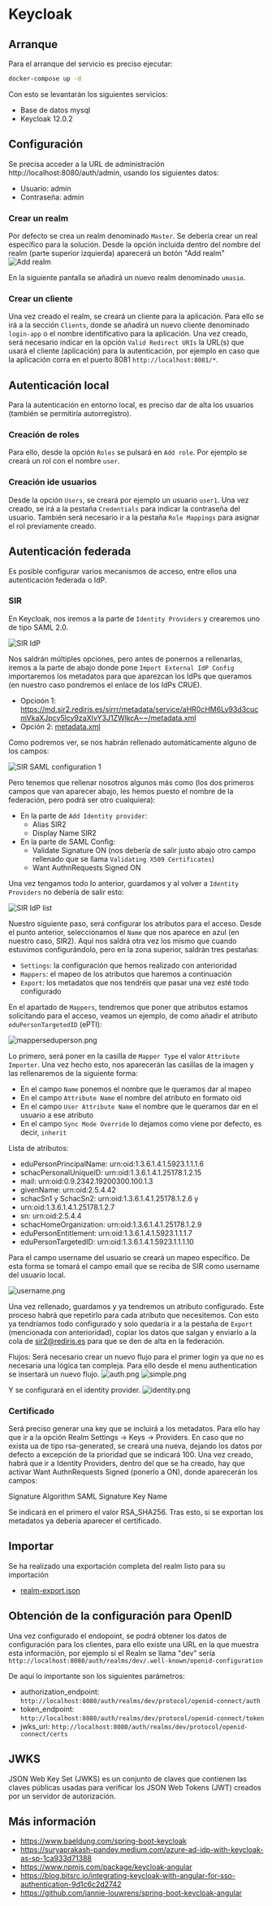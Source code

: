 # Keycloak

## Arranque

Para el arranque del servicio es preciso ejecutar:

```bash
docker-compose up -d
```

Con esto se levantarán los siguientes servicios:

- Base de datos mysql
- Keycloak 12.0.2

## Configuración

Se precisa acceder a la URL de administración http://localhost:8080/auth/admin, usando los siguientes datos:

- Usuario: admin
- Contraseña: admin

### Crear un realm

Por defecto se crea un realm denominado `Master`. Se debería crear un real específico para la solución. Desde la opción incluida dentro del nombre del realm (parte superior izquierda) aparecerá un botón "Add realm"
![Add realm](/proyectos/universidaddemurcia/SEMANTMURC/authorization/keycloak/keycloak-add-realm-1024x615.webp)

En la siguiente pantalla se añadirá un nuevo realm denominado `umasio`.

### Crear un cliente

Una vez creado el realm, se creará un cliente para la aplicación. Para ello se irá a la sección `Clients`, donde se añadirá un nuevo cliente denominado `login-app` o el nombre identificativo para la aplicación. Una vez creado, será necesario indicar en la opción `Valid Redirect URIs`  la URL(s) que usará el cliente (aplicación) para la autenticación, por ejemplo en caso que la aplicación corra en el puerto 8081 `http://localhost:8081/*`.

## Autenticación local

Para la autenticación en entorno local, es preciso dar de alta los usuarios (también se permitiría autorregistro). 

### Creación de roles

Para ello, desde la opción `Roles` se pulsará en `Add role`. Por ejemplo se creará un rol con el nombre `user`.

### Creación ide usuarios

Desde la opción `Users`, se creará por ejemplo un usuario `user1`. Una vez creado, se irá a la pestaña `Credentials` para indicar la contraseña del usuario. También será necesario ir a la pestaña `Role Mappings` para asignar el rol previamente creado.

## Autenticación federada

Es posible configurar varios mecanismos de acceso, entre ellos una autenticación federada o IdP.

### SIR

En Keycloak, nos iremos a la parte de `Identity Providers` y crearemos uno de tipo SAML 2.0.

![SIR IdP](/proyectos/universidaddemurcia/SEMANTMURC/authorization/keycloak/sir-idp.png)

Nos saldrán múltiples opciones, pero antes de ponernos a rellenarlas, iremos a la parte de abajo donde pone `Import External IdP Config` importaremos los metadatos para que aparezcan los IdPs que queramos (en nuestro caso pondremos el enlace de los IdPs CRUE). 

- Opcioón 1: https://md.sir2.rediris.es/sirrr/metadata/service/aHR0cHM6Ly93d3cucmVkaXJpcy5lcy9zaXIvY3J1ZWlkcA~~/metadata.xml
- Opción 2: [metadata.xml](/proyectos/universidaddemurcia/SEMANTMURC/authorization/keycloak/metadata.xml)

Como podremos ver, se nos habrán rellenado automáticamente alguno de los campos:

![SIR SAML configuration 1](/proyectos/universidaddemurcia/SEMANTMURC/authorization/keycloak/sir-saml-config1.png)

Pero tenemos que rellenar nosotros algunos más como (los dos primeros campos que van aparecer abajo, les hemos puesto el nombre de la federación, pero podrá ser otro cualquiera): 

- En la parte de `Add Identity provider`:
    - Alias SIR2
    - Display Name SIR2
- En la parte de SAML Config:
    - Validate Signature ON (nos debería de salir justo abajo otro campo rellenado que se llama `Validating X509 Certificates`)
    - Want AuthnRequests Signed ON

Una vez tengamos todo lo anterior, guardamos y al volver a `Identity Providers` no debería de salir esto:

![SIR IdP list](/proyectos/universidaddemurcia/SEMANTMURC/authorization/keycloak/sir-idp-list.png)

Nuestro siguiente paso, será configurar los atributos para el acceso. Desde el punto anterior, seleccionamos el `Name` que nos aparece en azul (en nuestro caso, SIR2). Aquí nos saldrá otra vez los mismo que cuando estuvimos configurándolo, pero en la zona superior, saldrán tres pestañas:

- `Settings`: la configuración que hemos realizado con anterioridad
- `Mappers`: el mapeo de los atributos que haremos a continuación
- `Export`: los metadatos que nos tendréis que pasar una vez esté todo configurado

En el apartado de `Mappers`, tendremos que poner que atributos estamos solicitando para el acceso, veamos un ejemplo, de como añadir el atributo `eduPersonTargetedID` (ePTI):

![mapperseduperson.png](/images/mapperseduperson.png)

Lo primero, será poner en la casilla de `Mapper Type` el valor `Attribute Importer`. Una vez hecho esto, nos aparecerán las casillas de la imagen y las rellenaremos de la siguiente forma:

- En el campo `Name` ponemos el nombre que le queramos dar al mapeo 
- En el campo `Attribute Name` el nombre del atributo en formato oid
- En el campo `User Attribute Name` el nombre que le queramos dar en el usuario a ese atributo
- En el campo `Sync Mode Override` lo dejamos como viene por defecto, es decir, `inherit`

Lista de atributos:
- eduPersonPrincipalName: urn:oid:1.3.6.1.4.1.5923.1.1.1.6
- schacPersonalUniqueID: urn:oid:1.3.6.1.4.1.25178.1.2.15
- mail: urn:oid:0.9.2342.19200300.100.1.3
- givenName: urn:oid:2.5.4.42
- schacSn1 y SchacSn2: urn:oid:1.3.6.1.4.1.25178.1.2.6 y
- urn:oid:1.3.6.1.4.1.25178.1.2.7
- sn: urn:oid:2.5.4.4
- schacHomeOrganization: urn:oid:1.3.6.1.4.1.25178.1.2.9
- eduPersonEntitlement: urn:oid:1.3.6.1.4.1.5923.1.1.1.7
- eduPersonTargetedID: urn:oid:1.3.6.1.4.1.5923.1.1.1.10

Para el campo username del usuario se creará un mapeo específico. De esta forma se tomará el campo email que se reciba de SIR como username del usuario local.

![username.png](/images/username.png)

Una vez rellenado, guardamos y ya tendremos un atributo configurado. Este proceso habrá que repetirlo para cada atributo que necesitemos.
Con esto ya tendríamos todo configurado y solo quedaría ir a la pestaña de `Export` (mencionada con anterioridad), copiar los datos que salgan y enviarlo a la cola de sir2@rediris.es para que se den de alta en la federación.

Flujos: Será necesario crear un nuevo flujo para el primer login ya que no es necesaria una lógica tan compleja. Para ello desde el menu authentication se insertará un nuevo flujo.
![auth.png](/images/auth.png)
![simple.png](/images/simple.png)

Y se configurará en el identity provider.
![identity.png](/images/identity.png)
### Certificado
Será preciso generar una key que se incluirá a los metadatos. Para ello hay que ir a la opción Realm Settings -> Keys -> Providers. En caso que no exista ua de tipo rsa-generated, se creará una nueva, dejando los datos por defecto a excepción de la prioridad  que se indicará 100.
Una vez creado, habrá que ir a Identity Providers, dentro del que se ha creado, hay que activar Want AuthnRequests Signed (ponerlo a ON), donde aparecerán los campos:

Signature Algorithm
SAML Signature Key Name

Se indicará en el primero el valor RSA_SHA256.
Tras esto, si se exportan los metadatos ya debería aparecer el certificado.
## Importar 

Se ha realizado una exportación completa del realm listo para su importación

- [realm-export.json](/proyectos/universidaddemurcia/SEMANTMURC/authorization/keycloak/realm-export.json)


## Obtención de la configuración para OpenID

Una vez configurado el endopoint, se podrá obtener los datos de configuración para los clientes, para ello existe una URL en la que muestra esta información, por ejemplo si el Realm se llama "dev" sería `http://localhost:8080/auth/realms/dev/.well-known/openid-configuration`

De aquí lo importante son los siguientes parámetros:

* authorization_endpoint: `http://localhost:8080/auth/realms/dev/protocol/openid-connect/auth`
* token_endpoint: `http://localhost:8080/auth/realms/dev/protocol/openid-connect/token`
* jwks_uri: `http://localhost:8080/auth/realms/dev/protocol/openid-connect/certs`

## JWKS

JSON Web Key Set (JWKS) es un conjunto de claves que contienen las claves públicas usadas para verificar los JSON Web Tokens (JWT) creados por un servidor de autorización.

## Más información

- https://www.baeldung.com/spring-boot-keycloak
- https://suryaprakash-pandey.medium.com/azure-ad-idp-with-keycloak-as-sp-1ca933d71388
- https://www.npmjs.com/package/keycloak-angular
- https://blog.bitsrc.io/integrating-keycloak-with-angular-for-sso-authentication-9d1c6c2d2742
- https://github.com/jannie-louwrens/spring-boot-keycloak-angular
